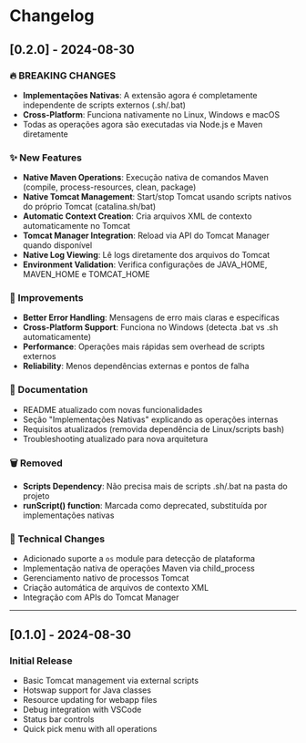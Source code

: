 # Changelog

## [0.2.0] - 2024-08-30

### 🔥 BREAKING CHANGES
- **Implementações Nativas**: A extensão agora é completamente independente de scripts externos (.sh/.bat)
- **Cross-Platform**: Funciona nativamente no Linux, Windows e macOS
- Todas as operações agora são executadas via Node.js e Maven diretamente

### ✨ New Features
- **Native Maven Operations**: Execução nativa de comandos Maven (compile, process-resources, clean, package)
- **Native Tomcat Management**: Start/stop Tomcat usando scripts nativos do próprio Tomcat (catalina.sh/bat)
- **Automatic Context Creation**: Cria arquivos XML de contexto automaticamente no Tomcat
- **Tomcat Manager Integration**: Reload via API do Tomcat Manager quando disponível
- **Native Log Viewing**: Lê logs diretamente dos arquivos do Tomcat
- **Environment Validation**: Verifica configurações de JAVA_HOME, MAVEN_HOME e TOMCAT_HOME

### 🚀 Improvements
- **Better Error Handling**: Mensagens de erro mais claras e específicas
- **Cross-Platform Support**: Funciona no Windows (detecta .bat vs .sh automaticamente)
- **Performance**: Operações mais rápidas sem overhead de scripts externos
- **Reliability**: Menos dependências externas e pontos de falha

### 📝 Documentation
- README atualizado com novas funcionalidades
- Seção "Implementações Nativas" explicando as operações internas
- Requisitos atualizados (removida dependência de Linux/scripts bash)
- Troubleshooting atualizado para nova arquitetura

### 🗑️ Removed
- **Scripts Dependency**: Não precisa mais de scripts .sh/.bat na pasta do projeto
- **runScript() function**: Marcada como deprecated, substituída por implementações nativas

### 🔧 Technical Changes
- Adicionado suporte a `os` module para detecção de plataforma
- Implementação nativa de operações Maven via child_process
- Gerenciamento nativo de processos Tomcat
- Criação automática de arquivos de contexto XML
- Integração com APIs do Tomcat Manager

---

## [0.1.0] - 2024-08-30

### Initial Release
- Basic Tomcat management via external scripts
- Hotswap support for Java classes
- Resource updating for webapp files
- Debug integration with VSCode
- Status bar controls
- Quick pick menu with all operations
